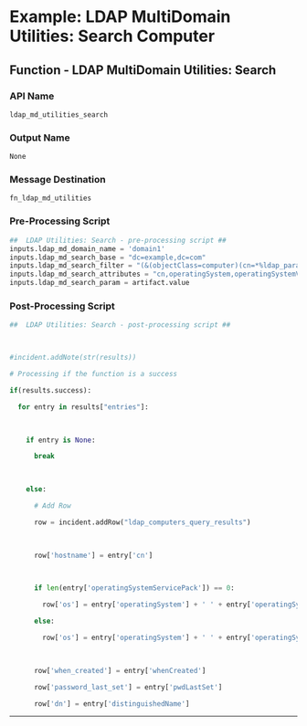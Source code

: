 <!--
    DO NOT MANUALLY EDIT THIS FILE
    THIS FILE IS AUTOMATICALLY GENERATED WITH resilient-circuits codegen
-->

# Example: LDAP MultiDomain Utilities: Search Computer

## Function - LDAP MultiDomain Utilities: Search

### API Name
`ldap_md_utilities_search`

### Output Name
`None`

### Message Destination
`fn_ldap_md_utilities`

### Pre-Processing Script
```python
##  LDAP Utilities: Search - pre-processing script ##
inputs.ldap_md_domain_name = 'domain1'
inputs.ldap_md_search_base = "dc=example,dc=com"
inputs.ldap_md_search_filter = "(&(objectClass=computer)(cn=*%ldap_param%))"
inputs.ldap_md_search_attributes = "cn,operatingSystem,operatingSystemVersion,operatingSystemServicePack,userAccountControl,whenCreated,distinguishedName,pwdLastSet"
inputs.ldap_md_search_param = artifact.value
```

### Post-Processing Script
```python
##  LDAP Utilities: Search - post-processing script ##

#incident.addNote(str(results))
# Processing if the function is a success
if(results.success):
  for entry in results["entries"]:
    
    if entry is None:
      break
    
    else:
      # Add Row
      row = incident.addRow("ldap_computers_query_results")
      
      row['hostname'] = entry['cn'] 
      
      if len(entry['operatingSystemServicePack']) == 0:
        row['os'] = entry['operatingSystem'] + ' ' + entry['operatingSystemVersion'] 
      else:
        row['os'] = entry['operatingSystem'] + ' ' + entry['operatingSystemVersion'] + ' ' + entry['operatingSystemServicePack']
      
      row['when_created'] = entry['whenCreated']
      row['password_last_set'] = entry['pwdLastSet']
      row['dn'] = entry['distinguishedName']

```

---

